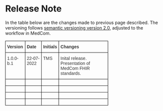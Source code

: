 # Release Note

In the table below are the changes made to previous page described. The versioning follows <a href="https://semver.org/" target="_blank">semantic versioning version 2.0</a>, adjusted to the workflow in MedCom.

<style type="text/css">
.tg  {border-collapse:collapse;border-spacing:0;max-width:65%;}
.tg td{border-color:black;border-style:solid;border-width:1px;font-family:Arial, sans-serif;font-size:14px;
  overflow:hidden;padding:10px 5px;word-break:normal;}
.tg th{border-color:black;border-style:solid;border-width:1px;font-family:Arial, sans-serif;font-size:14px;
  font-weight:normal;overflow:hidden;padding:10px 5px;word-break:normal;}
.tg .tg-uaof{color:#343434;font-weight:bold;text-align:left;vertical-align:top}
.tg .tg-ne9s{color:#343434;text-align:left;vertical-align:top}
</style>
<table class="tg">
<thead>
  <tr>
    <th class="tg-uaof">Version</th>
    <th class="tg-uaof">Date</th>
    <th class="tg-uaof">Initials</th>
    <th class="tg-uaof">Changes</th>
  </tr>
</thead>
<tbody>
  <tr>
    <td class="tg-ne9s">1.0.0-b.1</td>
    <td class="tg-ne9s">22-07-2022</td>
    <td class="tg-ne9s">TMS</td>
    <td class="tg-ne9s">Inital release. Presentation of MedCom FHIR standards.</td>
  </tr>
  <tr>
    <td class="tg-ne9s"></td>
    <td class="tg-ne9s"></td>
    <td class="tg-ne9s"></td>
    <td class="tg-ne9s"></td>
  </tr>
  <tr>
    <td class="tg-ne9s"></td>
    <td class="tg-ne9s"></td>
    <td class="tg-ne9s"></td>
    <td class="tg-ne9s"></td>
  </tr>
  <tr>
    <td class="tg-ne9s"></td>
    <td class="tg-ne9s"></td>
    <td class="tg-ne9s"></td>
    <td class="tg-ne9s"></td>
  </tr>
  <tr>
    <td class="tg-ne9s"></td>
    <td class="tg-ne9s"></td>
    <td class="tg-ne9s"></td>
    <td class="tg-ne9s"></td>
  </tr>
</tbody>
</table>